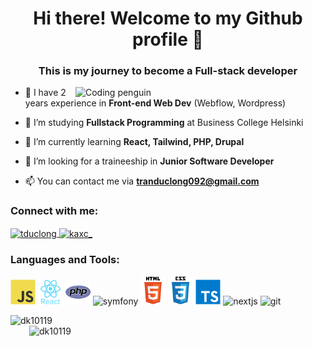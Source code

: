 <h1 align="center">Hi there! Welcome to my Github profile 👋</h1>
<h3 align="center">This is my journey to become a Full-stack developer</h3>

<img align="right" width="400" src="https://media1.giphy.com/media/v1.Y2lkPTc5MGI3NjExY2NyMG01eWo2bWs4azVpZDZpazZqbzhvdXFwNGppZ2szcXl4Y2J1aCZlcD12MV9pbnRlcm5hbF9naWZfYnlfaWQmY3Q9Zw/QDjpIL6oNCVZ4qzGs7/giphy.gif" alt="Coding penguin">

- 📄 I have 2 years experience in **Front-end Web Dev** (Webflow, Wordpress)

- 🔭 I’m studying **Fullstack Programming** at Business College Helsinki

- 🌱 I’m currently learning **React, Tailwind, PHP, Drupal**

- 🤝 I’m looking for a traineeship in **Junior Software Developer**

- 📫 You can contact me via **tranduclong092@gmail.com**

<h3 align="left">Connect with me:</h3>
<p align="left">
    <a href="https://linkedin.com/in/tduclong" target="blank">
        <img align="center" src="https://upload.wikimedia.org/wikipedia/commons/thumb/8/81/LinkedIn_icon.svg/2048px-LinkedIn_icon.svg.png" alt="tduclong" height="30" width="30" />
    </a>
    <a href="https://discordapp.com/users/222010520813699072" target="blank">
        <img align="center" src="https://raw.githubusercontent.com/rahuldkjain/github-profile-readme-generator/master/src/images/icons/Social/discord.svg" alt="kaxc_" height="40" width="50" />
    </a>
</p>
<h3 align="left">Languages and Tools:</h3>
<p align="left">
    <img src="https://raw.githubusercontent.com/devicons/devicon/master/icons/javascript/javascript-original.svg" alt="javascript" width="40" height="40"/>
    <img src="https://raw.githubusercontent.com/devicons/devicon/master/icons/react/react-original-wordmark.svg" alt="react" width="40" height="40"/>
    <img src="https://raw.githubusercontent.com/devicons/devicon/master/icons/php/php-original.svg" alt="php" width="40" height="40"/>
    <img src="https://symfony.com/logos/symfony_black_03.svg" alt="symfony" width="40" height="40"/>
    <img src="https://raw.githubusercontent.com/devicons/devicon/master/icons/html5/html5-original-wordmark.svg" alt="html5" width="40" height="45"/>
    <img src="https://raw.githubusercontent.com/devicons/devicon/master/icons/css3/css3-original-wordmark.svg" alt="css3" width="40" height="45"/>
    <img src="https://raw.githubusercontent.com/devicons/devicon/master/icons/typescript/typescript-original.svg" alt="typescript" width="40" height="40"/>
    <img src="https://testrigor.com/wp-content/uploads/2023/04/nextjs-logo-square.png" alt="nextjs" width="40" height="40"/>
    <img src="https://www.vectorlogo.zone/logos/git-scm/git-scm-icon.svg" alt="git" width="40" height="40"/>
</p>

<p>
    <img align="left" src="https://github-readme-stats.vercel.app/api/top-langs?username=dk10119&show_icons=true&theme=dark&title_color=b86bea&bg_color=ffffff&locale=en&layout=compact" alt="dk10119" width="332" />
</p>

<p>
    <img align="right" src="https://github-readme-streak-stats.herokuapp.com/?user=dk10119&" alt="dk10119" width="474"/>
</p>
